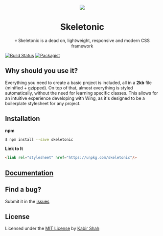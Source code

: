 <p align="center"><a href="https://skeletonic.io" target="_blank"><img src="https://github.com/reedia/gskeletonic/raw/master/Masthead.png"></a></p>

<h1 align="center">Skeletonic</h1>

<p align="center">💀 Skeletonic is a dead on, lightweight, responsive and modern CSS framework</p>

[![Build Status](https://travis-ci.org/reedia/skeletonic.svg?branch=master)](https://travis-ci.org/reedia/skeletonic)
[![Packagist](https://img.shields.io/badge/license-MIT-blue.svg)](https://kbrsh.github.io/license)

## Why should you use it?

Everything you need to create a basic project is included, all in a **2kb** file (minified + gzipped). On top of that, almost everything is styled automatically, without the need for learning specific classes. This allows for an intuitive experience developing with Wing, as it's designed to be a boilerplate stylesheet for any project.

## Installation

**npm**

```sh
$ npm install --save skeletonic
```

**Link to It**

```html
<link rel="stylesheet" href="https://unpkg.com/skeletonic"/>
```

## [Documentation](https://skeletonic.io/)

## Find a bug?

Submit it in the [issues](https://github.com/reedia/skeletonic/issues)

## License

Licensed under the [MIT License](http://kbrsh.github.io/license) by [Kabir Shah](http://kabir.ml)
